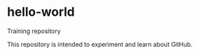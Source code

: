 # hello-world
Training repository

This repository is intended to experiment and learn about GitHub.
